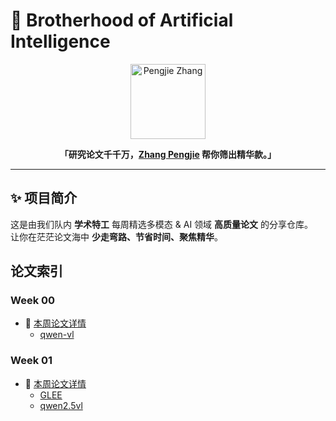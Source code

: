 # 🤖 Brotherhood of Artificial Intelligence

<p align="center">
  <a href="https://github.com/ZPJ-LEFT">
    <img src="https://github.com/ZPJ-LEFT.png?size=120" width="120" alt="Pengjie Zhang">
  </a>
</p>

<p align="center">
  <strong>「研究论文千千万，<a href="https://github.com/ZPJ-LEFT">Zhang Pengjie</a> 帮你筛出精华款。」</strong>
</p>

---

## ✨ 项目简介

这是由我们队内 **学术特工** 每周精选多模态 & AI 领域 **高质量论文** 的分享仓库。  
让你在茫茫论文海中 **少走弯路、节省时间、聚焦精华**。

## 论文索引


### Week 00

- 📄 [本周论文详情](Weekly_upload/Week_00/README.md)
  - [qwen-vl](Weekly_upload/Week_00/qwen-vl.pdf)

### Week 01

- 📄 [本周论文详情](Weekly_upload/Week_01/README.md)
  - [GLEE](Weekly_upload/Week_01/GLEE.pdf)
  - [qwen2.5vl](Weekly_upload/Week_01/qwen2.5vl.pdf)
